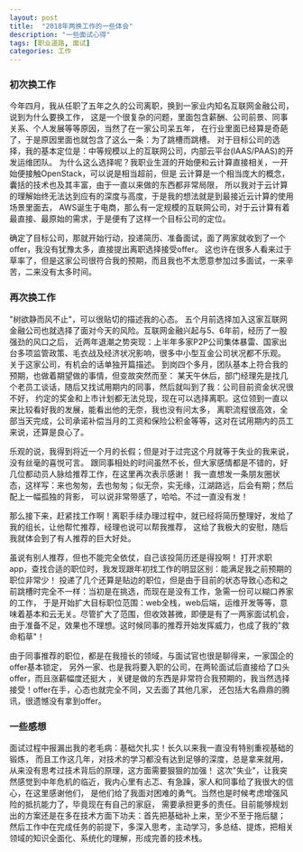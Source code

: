 ```yaml
---
layout: post
title:  "2018年两换工作的一些体会"
description: "一些面试心得"
tags: [职业道路, 面试]
categories: 工作
---
```


### 初次换工作
今年四月，我从任职了五年之久的公司离职，换到一家业内知名互联网金融公司，说到为什么要换工作，
这是一个很复杂的问题，里面包含薪酬、公司前景、同事关系、个人发展等等原因，当然了在一家公司呆五年，
在行业里面已经算是奇葩了，于是原因里面也就包含了这么一条：为了跳槽而跳槽。
对于目标公司的选择，我的基本定位是：中等规模以上的互联网公司，内部云平台(IAAS/PAAS)的开发运维团队。
为什么这么选择呢？我职业生涯的开始便和云计算直接相关，一开始便接触OpenStack，可以说是相当超前，但是
云计算是一个相当庞大的概念，囊括的技术也及其丰富，由于一直以来做的东西都非常局限，
所以我对于云计算的理解始终无法达到应有的深度与高度，于是我的想法就是到最接近云计算的使用场景里面去，
AWS诞生于电商，那么有一定规模的互联网公司，对于云计算有着最直接、最原始的需求，于是便有了这样一个目标公司的定位。

确定了目标公司，那就开始行动，投递简历、准备面试，面了两家就收到了一个offer，我没有犹豫太多，直接提出离职选择接受offer。
这也许在很多人看来过于草率了，但是这家公司很符合我的预期，而且我也不太愿意参加过多面试，一来辛苦，二来没有太多时间。


### 再次换工作

"树欲静而风不止"，可以很贴切的描述我的心态。
五个月前选择加入这家互联网金融公司也就选择了面对今天的风险。互联网金融兴起与5、6年前，经历了一股强劲的风口之后，
近两年退潮之势突现：上半年多家P2P公司集体暴雷、国家出台多项监管政策、毛衣战及经济状况影响，很多中小型互金公司状况都不乐观。
关于这家公司，有机会的话单独开篇描述。
到岗四个多月，团队基本上符合我的预期，也做着期望做的事情，但变故突然而至：
某天午休后，部门经理先是找几个老员工谈话，随后又找试用期内的同事，然后就叫到了我：公司目前资金状况很不好，
约定的奖金和上市计划都无法兑现，现在可以选择离职。这位领到一直以来比较看好我的发展，能看出他的无奈，我也没有问太多，
离职流程很高效，全部当天完成，公司承诺补偿当月的工资和保险公积金等等，这对在试用期内的员工来说，还算是良心了。

乐观的说，我得到将近一个月的长假；但是对于过完这个月就等于失业的我来说，没有丝毫的喜悦可言。
跟同事相处的时间虽然不长，但大家感情都是不错的，好几位都动员人脉给推荐工作，在这里再次表示感谢！
我一直想发一条朋友圈状态，这样写：来也匆匆，去也匆匆；似无奈，实无缘，江湖路远，后会有期；然后配上一幅孤独的背影，
可以说非常带感了，哈哈。不过一直没有发！

那么接下来，赶紧找工作啊！离职手续办理过程中，就已经将简历整理好，发给了我的组长，让他帮忙推荐，经理也说可以帮我推荐，
这给了我极大的安慰，随后我就体会到了有人推荐的巨大好处。

虽说有别人推荐，但也不能完全依仗，自己该投简历还是得投啊！
打开求职app，查找合适的职位时，我发现跟年初找工作的明显区别：能满足我之前预期的职位非常少！
投递了几个还算是贴边的职位，但是由于目前的状态导致心态和之前跳槽时完全不一样：当初是在挑选，而现在是没有工作，急需一份可以糊口养家的工作，
于是开始扩大目标职位范围：web全栈，web后端，运维开发等等，意味着基本和云无关。尽管扩大了范围，但收效甚微，即便是有了一两家面试机会，
由于准备不足，效果也不理想。这时候同事的推荐开始发挥威力，也成了我的"救命稻草"！

由于同事推荐的职位，都是在我擅长的领域，与面试官也很是聊得来，一家国企的offer基本锁定，
另外一家、也是我将要入职的公司，在两轮面试后直接给了口头offer，而且涨薪幅度还挺大
，关键是做的东西是非常符合我预期的，我当然选择接受！offer在手，心态也就完全不同，又去面了其他几家，
还包括大名鼎鼎的腾讯，很遗憾没有拿到offer。

### 一些感想
面试过程中报漏出我的老毛病：基础欠扎实！长久以来我一直没有特别重视基础的锻炼，
而且工作这几年，对技术的学习都没有达到足够的深度，总是拿来就用，
从来没有思考过技术背后的原理，这方面需要狠狠的加强！
这次"失业"，让我突然感觉到中年危机的临近，我内心里有忐忑、有急躁，家人和同事给了我很大的信心，在这里感谢他们，
是他们给了我面对困难的勇气。当然也是时候考虑增强风险的抵抗能力了，毕竟现在有自己的家庭，
需要承担更多的责任。目前能够规划出的方案还是在多在技术方面下功夫：首先把基础补上来，至少不至于拖后腿；
然后工作中在完成任务的前提下，多深入思考，主动学习，多总结、提炼，把相关领域的知识全面化、系统化的理解，形成完善的技术栈。